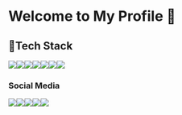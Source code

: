 # Welcome to My Profile 👋

## 🎯Tech Stack

<p style="display:flex">
<img src="https://img.shields.io/badge/HTML5-E34F26?style=for-the-badge&logo=html5&logoColor=white" />
<img src="https://img.shields.io/badge/CSS3-1572B6?style=for-the-badge&logo=css3&logoColor=white" />
<img src="https://img.shields.io/badge/PHP-777BB4?style=for-the-badge&logo=php&logoColor=white" />
<img src="https://img.shields.io/badge/Sass-CC6699?style=for-the-badge&logo=sass&logoColor=white" /> <br/>
<img src="https://img.shields.io/badge/JavaScript-323330?style=for-the-badge&logo=javascript&logoColor=F7DF1E" />
<img src="https://img.shields.io/badge/MySQL-00000F?style=for-the-badge&logo=mysql&logoColor=white" />
<img src="https://img.shields.io/badge/SAP-0FAAFF?style=for-the-badge&logo=sap&logoColor=white" />
</p>

<h3> Social Media</h3>

<p style="display:flex">
<a href="#" target="_blank"> <img src="https://img.shields.io/badge/WhatsApp-25D366?style=for-the-badge&logo=whatsapp&logoColor=white" /></a>
<a href="#" target="_blank"> <img src="https://img.shields.io/badge/Telegram-2CA5E0?style=for-the-badge&logo=telegram&logoColor=white" /></a>
<a href="#" target="_blank"> <img src="https://img.shields.io/badge/Gmail-D14836?style=for-the-badge&logo=gmail&logoColor=white" /></a>
<a href="#" target="_blank"> <img src="https://img.shields.io/badge/Instagram-E4405F?style=for-the-badge&logo=instagram&logoColor=white" /></a>
<a href="#" target="_blank"> <img src="https://img.shields.io/badge/LinkedIn-0077B5?style=for-the-badge&logo=linkedin&logoColor=white" /></a>
</p>
